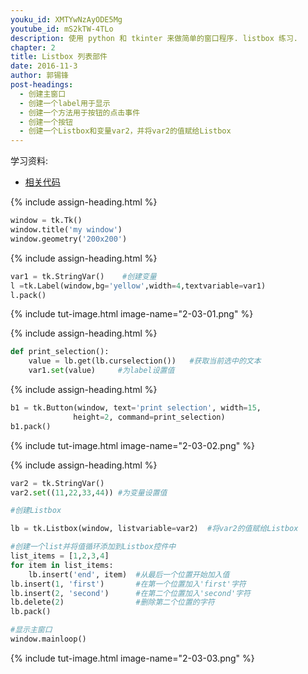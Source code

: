 ```yaml
---
youku_id: XMTYwNzAyODE5Mg
youtube_id: mS2kTW-4TLo
description: 使用 python 和 tkinter 来做简单的窗口程序. listbox 练习.
chapter: 2
title: Listbox 列表部件
date: 2016-11-3
author: 郭锡锋
post-headings:
  - 创建主窗口
  - 创建一个label用于显示
  - 创建一个方法用于按钮的点击事件
  - 创建一个按钮
  - 创建一个Listbox和变量var2，并将var2的值赋给Listbox
---
```


学习资料:
  * [相关代码](https://github.com/MorvanZhou/tutorials/blob/master/tkinterTUT/tk4_listbox.py)

{% include assign-heading.html %}

```python
window = tk.Tk()
window.title('my window')
window.geometry('200x200')
```

{% include assign-heading.html %}

```python
var1 = tk.StringVar()    #创建变量
l =tk.Label(window,bg='yellow',width=4,textvariable=var1)
l.pack()
```

{% include tut-image.html image-name="2-03-01.png" %}

{% include assign-heading.html %}

```python
def print_selection():
    value = lb.get(lb.curselection())   #获取当前选中的文本
    var1.set(value)     #为label设置值
```

{% include assign-heading.html %}

```python
b1 = tk.Button(window, text='print selection', width=15,
              height=2, command=print_selection)
b1.pack()
```

{% include tut-image.html image-name="2-03-02.png" %}

{% include assign-heading.html %}

```python
var2 = tk.StringVar()
var2.set((11,22,33,44)) #为变量设置值

#创建Listbox

lb = tk.Listbox(window, listvariable=var2)  #将var2的值赋给Listbox

#创建一个list并将值循环添加到Listbox控件中
list_items = [1,2,3,4]
for item in list_items:
    lb.insert('end', item)  #从最后一个位置开始加入值
lb.insert(1, 'first')       #在第一个位置加入'first'字符
lb.insert(2, 'second')      #在第二个位置加入'second'字符
lb.delete(2)                #删除第二个位置的字符
lb.pack()

#显示主窗口
window.mainloop()
```

{% include tut-image.html image-name="2-03-03.png" %}


